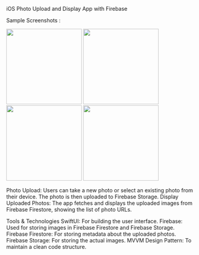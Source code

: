 iOS Photo Upload and Display App with Firebase

Sample Screenshots :

<img src="https://github.com/user-attachments/assets/2b9ae8df-1349-481c-be06-51d4c277f419" width="200">
<img src="https://github.com/user-attachments/assets/ebe2d909-3c97-4512-94d1-d0d371724654" width="200">
<img src="https://github.com/user-attachments/assets/f7c12fe0-dc31-4a9b-ba55-dc28df8bd201" width="200">
<img src="https://github.com/user-attachments/assets/dd1f4a01-8677-4379-9a88-b219a4680bd5" width="200">

Photo Upload: Users can take a new photo or select an existing photo from their device. The photo is then uploaded to Firebase Storage.
Display Uploaded Photos: The app fetches and displays the uploaded images from Firebase Firestore, showing the list of photo URLs.

Tools & Technologies
SwiftUI: For building the user interface.
Firebase: Used for storing images in Firebase Firestore and Firebase Storage.
Firebase Firestore: For storing metadata about the uploaded photos.
Firebase Storage: For storing the actual images.
MVVM Design Pattern: To maintain a clean code structure.
